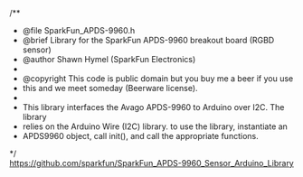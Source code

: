 /**
 * @file    SparkFun_APDS-9960.h
 * @brief   Library for the SparkFun APDS-9960 breakout board (RGBD sensor)
 * @author  Shawn Hymel (SparkFun Electronics)
 *
 * @copyright	This code is public domain but you buy me a beer if you use
 * this and we meet someday (Beerware license).
 *
 * This library interfaces the Avago APDS-9960 to Arduino over I2C. The library
 * relies on the Arduino Wire (I2C) library. to use the library, instantiate an
 * APDS9960 object, call init(), and call the appropriate functions.
 
 */  
 https://github.com/sparkfun/SparkFun_APDS-9960_Sensor_Arduino_Library